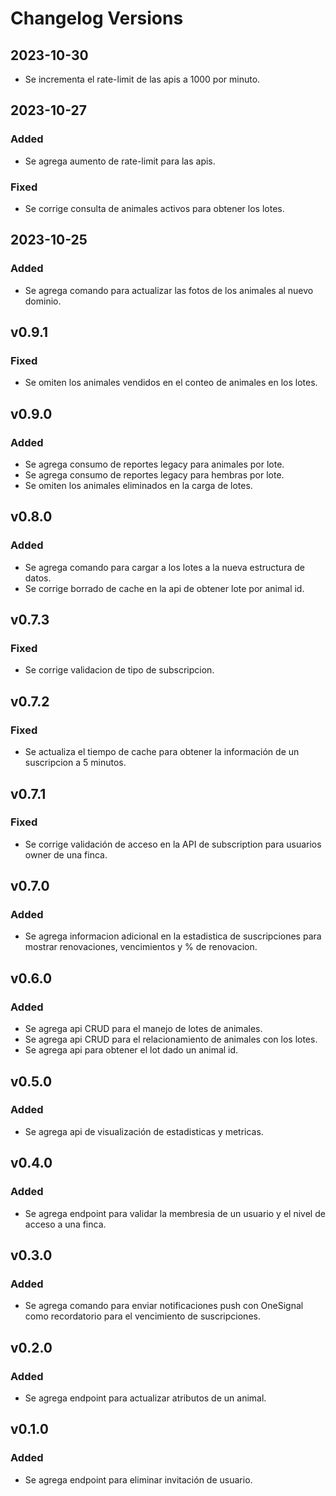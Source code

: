 # Changelog Versions

## 2023-10-30
- Se incrementa el rate-limit de las apis a 1000 por minuto.

## 2023-10-27
### Added
- Se agrega aumento de rate-limit para las apis.
### Fixed
- Se corrige consulta de animales activos para obtener los lotes.

## 2023-10-25
### Added
- Se agrega comando para actualizar las fotos de los animales al nuevo dominio.

## v0.9.1
### Fixed
- Se omiten los animales vendidos en el conteo de animales en los lotes.

## v0.9.0
### Added
- Se agrega consumo de reportes legacy para animales por lote. 
- Se agrega consumo de reportes legacy para hembras por lote.
- Se omiten los animales eliminados en la carga de lotes.


## v0.8.0
### Added
- Se agrega comando para cargar a los lotes a la nueva estructura de datos.
- Se corrige borrado de cache en la api de obtener lote por animal id.

## v0.7.3
### Fixed
- Se corrige validacion de tipo de subscripcion.

## v0.7.2
### Fixed
- Se actualiza el tiempo de cache para obtener la información de un suscripcion a 5 minutos.

## v0.7.1
### Fixed
- Se corrige validación de acceso en la API de subscription para usuarios owner de una finca.

## v0.7.0
### Added
- Se agrega informacion adicional en la estadistica de suscripciones para mostrar renovaciones, vencimientos y % de renovacion.

## v0.6.0
### Added
- Se agrega api CRUD para el manejo de lotes de animales.
- Se agrega api CRUD para el relacionamiento de animales con los lotes.
- Se agrega api para obtener el lot dado un animal id.

## v0.5.0
### Added
- Se agrega api de visualización de estadisticas y metricas.

## v0.4.0
### Added
- Se agrega endpoint para validar la membresia de un usuario y el nivel de acceso a una finca.

## v0.3.0
### Added
- Se agrega comando para enviar notificaciones push con OneSignal como recordatorio para el vencimiento de suscripciones.

## v0.2.0
### Added
- Se agrega endpoint para actualizar atributos de un animal.

## v0.1.0
### Added
- Se agrega endpoint para eliminar invitación de usuario.
